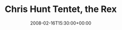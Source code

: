 ---
templateKey: event
guid: 0894206d-6eab-11ea-99c5-002590d1d1b0
date: 2008-02-16T15:30:00+00:00
eventTime: '3:30pm'
title: Chris Hunt Tentet, the Rex
artist: Chris Hunt Tentet
city: Toronto
venue: the Rex
group: Tim Shia
guests: Dafydd Hughes, Christian Overton, Mark Laver,Tara Davidson
---